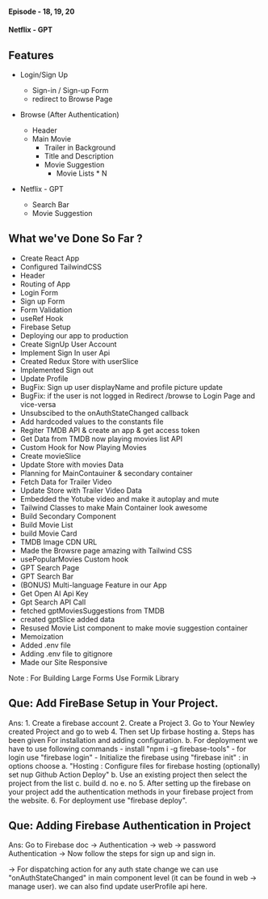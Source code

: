 #### Episode - 18, 19, 20

#### Netflix - GPT

## Features
- Login/Sign Up
    - Sign-in / Sign-up Form
    - redirect to Browse Page

- Browse (After Authentication)
    - Header
    - Main Movie
        - Trailer in Background
        - Title and Description
        - Movie Suggestion
            - Movie Lists * N

- Netflix - GPT
    - Search Bar
    - Movie Suggestion


## What we've Done So Far ? 

- Create React App
- Configured TailwindCSS 
- Header
- Routing of App
- Login Form
- Sign up Form
- Form Validation
- useRef Hook
- Firebase Setup
- Deploying our app to production
- Create SignUp User Account
- Implement Sign In user Api
- Created Redux Store with userSlice
- Implemented Sign out 
- Update Profile
- BugFix: Sign up user displayName and profile picture update
- BugFix: if the user is not logged in Redirect /browse to Login Page and vice-versa
- Unsubscibed to the onAuthStateChanged callback
- Add hardcoded values to the constants file
- Regiter TMDB API & create an app & get access token
- Get Data from TMDB now playing movies list API
- Custom Hook for Now Playing Movies
- Create movieSlice
- Update Store with movies Data
- Planning for MainContauiner & secondary container
- Fetch Data for Trailer Video
- Update Store with Trailer Video Data
- Embedded the Yotube video and make it autoplay and mute
- Tailwind Classes to make Main Container look awesome
- Build Secondary Component
- Build Movie List
- build Movie Card
- TMDB Image CDN URL
- Made the Browsre page amazing with Tailwind CSS
- usePopularMovies Custom hook
- GPT Search Page
- GPT Search Bar
- (BONUS) Multi-language Feature in our App
- Get Open AI Api Key 
- Gpt Search API Call
- fetched gptMoviesSuggestions from TMDB
- created gptSlice added data
- Resused Movie List component to make movie suggestion container
- Memoization
- Added .env file
- Adding .env file to gitignore
- Made our Site Responsive



Note : For Building Large Forms Use Formik Library

## Que: Add FireBase Setup in Your Project.
Ans: 1. Create a firebase account
    2. Create a Project
    3. Go to Your Newley created Project and go to web 
    4. Then set Up firbase hosting
        a. Steps has been given For installation and adding configuration.
        b. For deployment we have to use following commands
            - install "npm i -g firebase-tools"
            - for login use "firebase login"
            - Initialize the firebase using "firebase init" : in options choose
                a. "Hosting : Configure files for firebase hosting (optionally) set nup Github Action Deploy"
                b. Use an existing project then select the project from the list
                c. build
                d. no
                e. no
    5. After setting up the firebase on your project add the authentication methods in your firebase project from the website.
    6. For deployment use "firebase deploy".

## Que: Adding Firebase Authentication in Project
Ans: Go to Firebase doc -> Authentication -> web -> password Authentication -> Now follow the steps for sign up and sign in.

-> For dispatching action for any auth state change we can use "onAuthStateChanged" in main component level (it can be found in web -> manage user). we can also find update userProfile api here.












